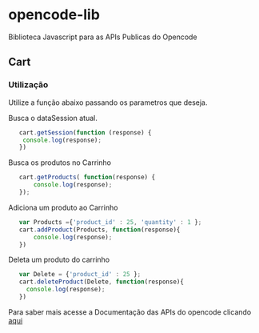# opencode-lib
Biblioteca Javascript para as APIs Publicas do Opencode 


## Cart

### Utilização
    
Utilize a função abaixo passando os parametros que deseja.
    
Busca o dataSession atual.

```javascript
   cart.getSession(function (response) {
    console.log(response);
   })
```
Busca os produtos no Carrinho

```javascript
   cart.getProducts( function(response) {
       console.log(response);
   });
```
Adiciona um produto ao Carrinho

```javascript
   var Products ={'product_id' : 25, 'quantity' : 1 };
   cart.addProduct(Products, function(response){
       console.log(response);
   })
``` 
    
Deleta um produto do carrinho

```javascript
   var Delete = {'product_id' : 25 };
   cart.deleteProduct(Delete, function(response){
     console.log(response);
   })
```

Para saber mais acesse a Documentação das APIs do opencode clicando [aqui](http://dev.tray.com.br/hc/pt-br/sections/203542997-APIs-REST-P%C3%BAblicas)
